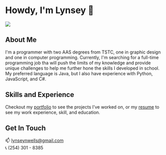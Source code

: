 # Howdy, I'm Lynsey :wave:
<img src="https://github-readme-stats.vercel.app/api/top-langs/?username=lynseywells">

## About Me
I'm a programmer with two AAS degrees from TSTC, one in graphic design and one in computer programming. Currently, I'm searching for a full-time programming job tha will push the limits of my knowledge and provide unique challenges to help me further hone the skills I developed in school. My preferred language is Java, but I also have experience with Python, JavaScript, and C#.

## Skills and Experience
Checkout my [portfolio](https://lynseywells.github.io/) to see the projects I've worked on, or my [resume](https://profile.indeed.com/p/lynseyw-z8brgt6) to see my work experience, skill, and education.

## Get In Touch
📫 lynseynwells@gmail.com
<br>
📞 (254) 301 - 8385

